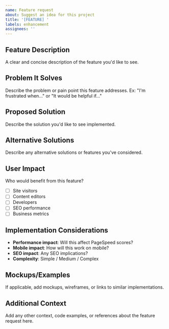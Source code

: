 ```yaml
---
name: Feature request
about: Suggest an idea for this project
title: '[FEATURE] '
labels: enhancement
assignees: ''
---
```


## Feature Description
A clear and concise description of the feature you'd like to see.

## Problem It Solves
Describe the problem or pain point this feature addresses.
Ex: "I'm frustrated when..." or "It would be helpful if..."

## Proposed Solution
Describe the solution you'd like to see implemented.

## Alternative Solutions
Describe any alternative solutions or features you've considered.

## User Impact
Who would benefit from this feature?
- [ ] Site visitors
- [ ] Content editors
- [ ] Developers
- [ ] SEO performance
- [ ] Business metrics

## Implementation Considerations
- **Performance impact**: Will this affect PageSpeed scores?
- **Mobile impact**: How will this work on mobile?
- **SEO impact**: Any SEO implications?
- **Complexity**: Simple / Medium / Complex

## Mockups/Examples
If applicable, add mockups, wireframes, or links to similar implementations.

## Additional Context
Add any other context, code examples, or references about the feature request here.